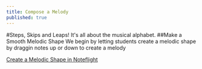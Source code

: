 ```yaml
---
title: Compose a Melody
published: true
---
```

#Steps, Skips and Leaps!
It's all about the musical alphabet. 
##Make a Smooth Melodic Shape
We begin by letting students create a melodic shape by draggin notes up or down to create a melody 

<a class="btn btn-primary" href="http://www.noteflight.com/scores/view/5dc7399b4e2d36ddb7e44f2700f2e6814dc5256f"><i class="fa fa-music"></i> Create a Melodic Shape in Noteflight</a>
